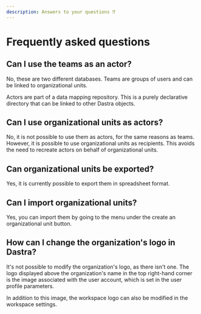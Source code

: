 ```yaml
---
description: Answers to your questions ⁉️
---
```


# Frequently asked questions

## Can I use the teams as an actor?&#x20;

No, these are two different databases. Teams are groups of users and can be linked to organizational units.&#x20;

Actors are part of a data mapping repository. This is a purely declarative directory that can be linked to other Dastra objects.&#x20;

## Can I use organizational units as actors?&#x20;

No, it is not possible to use them as actors, for the same reasons as teams. However, it is possible to use organizational units as recipients. This avoids the need to recreate actors on behalf of organizational units.&#x20;

## Can organizational units be exported?&#x20;

Yes, it is currently possible to export them in spreadsheet format.&#x20;

## Can I import organizational units?&#x20;

Yes, you can import them by going to the menu under the create an organizational unit button.&#x20;

## How can I change the organization's logo in Dastra?&#x20;

It's not possible to modify the organization's logo, as there isn't one. The logo displayed above the organization's name in the top right-hand corner is the image associated with the user account, which is set in the user profile parameters.&#x20;

In addition to this image, the workspace logo can also be modified in the workspace settings.
